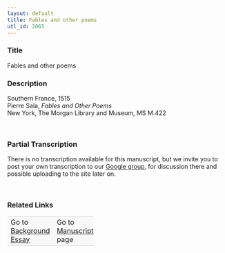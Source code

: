 ```yaml
---  
layout: default  
title: Fables and other poems  
utl_id: 2065
---
```


### Title

Fables and other poems


### Description

<p>Southern France, 1515<br />
Pierre Sala, <em>Fables and Other Poems</em><br />
New York, The Morgan Library and Museum, MS M.422</p>
<p> </p>


### Partial Transcription

<p>There is no transcription available for this manuscript, but we invite you to post your own transcription to our <a href="https://paleography.library.utoronto.ca/content/group-work">Google group</a>, for discussion there and possible uploading to the site later on.</p>
<p> </p>


### Related Links

<table border="0.5" cellpadding="1" cellspacing="1" style="width: 200px; background-color:#F8F8F8;">
    <tbody style="border-color:#ccc">
        <tr style="border-color:#ccc">
            <td>Go to <a href="https://centerfordigitalhumanities.github.io/Newberry-French-paleography/_background_essay/2065" target="_blank">Background Essay</a></td>
            <td>Go to <a href="https://centerfordigitalhumanities.github.io/Newberry-French-paleography/www/record.html?id=2065" target="_blank">Manuscript</a> page</td>
        </tr>
    </tbody>
</table>
